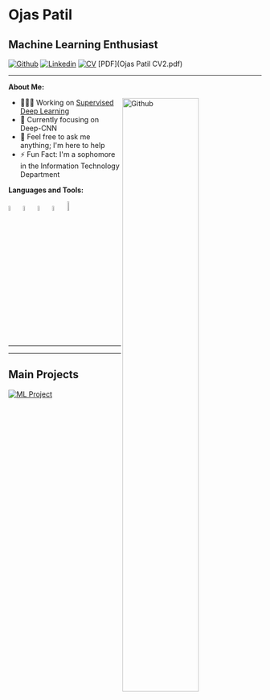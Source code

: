 # Ojas Patil
## Machine Learning Enthusiast

[![Github](https://img.shields.io/badge/-Github-000?style=flat&logo=Github&logoColor=white)](https://github.com/sanepunk)
[![Linkedin](https://img.shields.io/badge/-LinkedIn-blue?style=flat&logo=Linkedin&logoColor=white)](https://www.linkedin.com/in/ojas-patil-exe/)
[![CV](https://img.shields.io/badge/-CV-green?style=flat&logo=Adobe%20Acrobat%20Reader&logoColor=white)](https://github.com/sanepunk/sanepunk.github.io/blob/main/Ojas%20Patil%20CV%20Final.pdf)
[PDF](Ojas Patil CV2.pdf)

---

**About Me:**

<img width="55%" align="right" alt="Github" src="https://raw.githubusercontent.com/onimur/.github/master/.resources/git-header.svg" />

- 👨🏽‍💻 Working on [Supervised Deep Learning](https://github.com/Sanepunk/ML)
- 🌱 Currently focusing on Deep-CNN
- 💬 Feel free to ask me anything; I'm here to help
- ⚡️ Fun Fact: I'm a sophomore in the Information Technology Department

**Languages and Tools:** 

<code><img width="5%" src="https://cdn.worldvectorlogo.com/logos/python-5.svg"></code>
<code><img width="5%" src="https://cdn.worldvectorlogo.com/logos/c-1.svg"></code>
<code><img width="5%" src="https://cdn.worldvectorlogo.com/logos/c.svg"></code>
<code><img width="5%" src="https://cdn.worldvectorlogo.com/logos/r-lang.svg"></code>
<code><img width="7%" src="https://www.nebrija.com/medios/actualidadnebrija/wp-content/uploads/sites/2/2020/05/Matlab_logo.jpg"></code>


---


---

## Main Projects

[![ML Project](https://img.shields.io/badge/ML%20Project-blue?style=flat&logo=python&logoColor=white)](https://github.com/sanepunk/ml)



